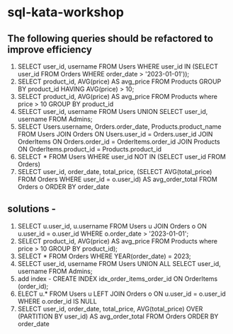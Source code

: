 # sql-kata-workshop

## The following queries should be refactored to improve efficiency

1. SELECT user_id, username FROM Users WHERE user_id IN (SELECT user_id FROM Orders WHERE order_date > '2023-01-01'));
2. SELECT product_id, AVG(price) AS avg_price FROM Products GROUP BY product_id HAVING AVG(price) > 10;
3. SELECT product_id, AVG(price) AS avg_price FROM Products where price > 10 GROUP BY product_id
4. SELECT user_id, username FROM Users UNION SELECT user_id, username FROM Admins;
5. SELECT Users.username, Orders.order_date, Products.product_name FROM Users JOIN Orders ON Users.user_id = Orders.user_id JOIN OrderItems ON Orders.order_id = OrderItems.order_id JOIN Products ON OrderItems.product_id = Products.product_id
6. SELECT * FROM Users WHERE user_id NOT IN (SELECT user_id FROM Orders)
7. SELECT user_id, order_date, total_price, (SELECT AVG(total_price) FROM Orders WHERE user_id = o.user_id) AS avg_order_total FROM Orders o ORDER BY order_date

## solutions - 
1. SELECT u.user_id, u.username FROM Users u JOIN Orders o ON u.user_id = o.user_id WHERE o.order_date > '2023-01-01';
2. SELECT product_id, AVG(price) AS avg_price FROM Products where price > 10 GROUP BY product_id);
3. SELECT * FROM Orders WHERE YEAR(order_date) = 2023;
4. SELECT user_id, username FROM Users UNION ALL SELECT user_id, username FROM Admins;
5. add index - CREATE INDEX idx_order_items_order_id ON OrderItems (order_id);
6. ELECT u.* FROM Users u LEFT JOIN Orders o ON u.user_id = o.user_id WHERE o.order_id IS NULL
7. SELECT user_id, order_date, total_price, AVG(total_price) OVER (PARTITION BY user_id) AS avg_order_total FROM Orders ORDER BY order_date
   


 
 
 

